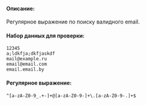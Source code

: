 #### Описание:

Регулярное выражение по поиску валидного email. 

#### Набор данных для проверки:  
```
12345   
a;ldkfja;dkfjaskdf  
mail@example.ru  
email@email.com  
email.email.by  
```


#### Регулярное выражение:  

```
^[a-zA-Z0-9_.+-]+@[a-zA-Z0-9-]+\.[a-zA-Z0-9-.]+$
```


